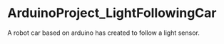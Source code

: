 # ArduinoProject_LightFollowingCar

A robot car based on arduino has created to follow a light sensor.
